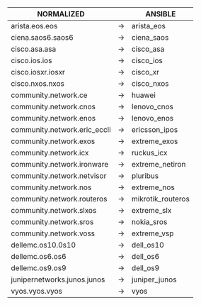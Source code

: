| NORMALIZED | | ANSIBLE |
| ---------- | -- | ------ |
| arista.eos.eos | → | arista_eos |
| ciena.saos6.saos6 | → | ciena_saos |
| cisco.asa.asa | → | cisco_asa |
| cisco.ios.ios | → | cisco_ios |
| cisco.iosxr.iosxr | → | cisco_xr |
| cisco.nxos.nxos | → | cisco_nxos |
| community.network.ce | → | huawei |
| community.network.cnos | → | lenovo_cnos |
| community.network.enos | → | lenovo_enos |
| community.network.eric_eccli | → | ericsson_ipos |
| community.network.exos | → | extreme_exos |
| community.network.icx | → | ruckus_icx |
| community.network.ironware | → | extreme_netiron |
| community.network.netvisor | → | pluribus |
| community.network.nos | → | extreme_nos |
| community.network.routeros | → | mikrotik_routeros |
| community.network.slxos | → | extreme_slx |
| community.network.sros | → | nokia_sros |
| community.network.voss | → | extreme_vsp |
| dellemc.os10.0s10 | → | dell_os10 |
| dellemc.os6.os6 | → | dell_os6 |
| dellemc.os9.os9 | → | dell_os9 |
| junipernetworks.junos.junos | → | juniper_junos |
| vyos.vyos.vyos | → | vyos |